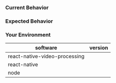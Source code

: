 <!---
BEFORE YOU SUBMIT please search open/closed issues since someone might have asked the same thing before!
-->

### Current Behavior
<!--- If describing a bug, tell us what happens instead of the expected behavior -->
<!--- If suggesting a change/improvement, explain the difference from current behavior -->

### Expected Behavior
<!--- If you're describing a bug, tell us what should happen -->
<!--- If you're suggesting a change/improvement, tell us how it should work -->


### Your Environment
<!--- Include as many relevant details about the environment you experienced the bug in -->

|            software            | version
| ------------------------------ | -------
| react-native-video-processing  |  
| react-native                   |  
| node                           |
